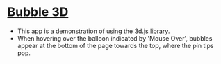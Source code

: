 # [Bubble 3D]( https://ranibitwin.github.io/Bubble-3D/)
- This app is a demonstration of using the [3d.js library](https://d3js.org/).
- When hovering over the balloon indicated by 'Mouse Over', bubbles appear at the bottom of the page towards the top, where the pin tips pop.

<script>
    var links = document.querySelectorAll( '.post-content a' );  
    for (var i = 0, length = links.length; i < length; i++) {  
        if (links[i].hostname != window.location.hostname) {
            links[i].target = '_blank';
        }
    }
</script>


